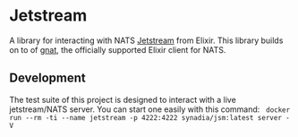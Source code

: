 # Jetstream

A library for interacting with NATS [Jetstream](https://github.com/nats-io/jetstream) from Elixir.
This library builds on to of [gnat](https://hex.pm/packages/gnat), the officially supported Elixir client for NATS.

## Development

The test suite of this project is designed to interact with a live jetstream/NATS server.
You can start one easily with this command: ` docker run --rm -ti --name jetstream -p 4222:4222 synadia/jsm:latest server -V`